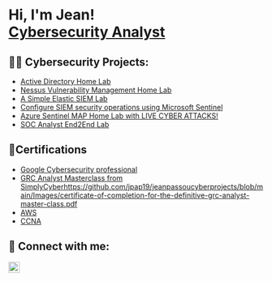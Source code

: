 <h1>Hi, I'm Jean! <br/><a href="https://www.linkedin.com/in/joshmadakor/">Cybersecurity Analyst</a> </h1>

<h2>👨‍💻 Cybersecurity Projects:</h2>

  - [Active Directory Home Lab](https://github.com/jpap19/ActiveDirectoryLab)
  - [Nessus Vulnerability Management Home Lab ](https://github.com/jpap19/NessusHomeLab) 
  - [A Simple Elastic SIEM Lab ](https://github.com/jpap19/A-Simple-Elastic-SIEM-Lab)
  - [Configure SIEM security operations using Microsoft Sentinel ](https://github.com/jpap19/AzureSentinelLab/tree/main)
  - [Azure Sentinel MAP Home Lab with LIVE CYBER ATTACKS! ](https://github.com/jpap19/AzureSentinelHomeLab)
  - [SOC Analyst End2End Lab](https://github.com/jpap19/SocAnalystEnd2EndLab)


<h2>📄Certifications</h2>

- [Google Cybersecurity professional](https://github.com/jpap19/jeanpassoucyberprojects/blob/main/Images/GoogleCyber.png)
- [GRC Analyst Masterclass from SimplyCyber]()https://github.com/jpap19/jeanpassoucyberprojects/blob/main/Images/certificate-of-completion-for-the-definitive-grc-analyst-master-class.pdf
- [AWS](https://github.com/jpap19/jeanpassoucyberprojects/blob/main/Images/AWS.png)
- [CCNA](https://github.com/jpap19/jeanpassoucyberprojects/blob/main/Images/CCNA.png)

<h2> 🤳 Connect with me:</h2>

[<img align="left" alt="jean-passou | LinkedIn" width="22px" src="https://cdn.jsdelivr.net/npm/simple-icons@v3/icons/linkedin.svg" />][linkedin]

[linkedin]: https://linkedin.com/in/jean-passou-5979a636

<!--
**joshmadakor1/joshmadakor1** is a ✨ _special_ ✨ repository because its `README.md` (this file) appears on your GitHub profile.

Here are some ideas to get you started:

- 🔭 I’m currently working on ...
- 🌱 I’m currently learning ...
- 👯 I’m looking to collaborate on ...
- 🤔 I’m looking for help with ...
- 💬 Ask me about ...
- 📫 How to reach me: ...
- 😄 Pronouns: ...
- ⚡ Fun fact: ...
-->
